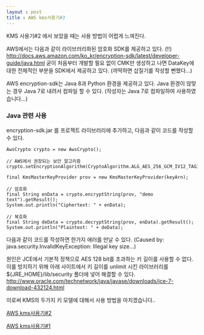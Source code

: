 ```yaml
---
layout : post
title : AWS kms사용기#3
---
```


KMS 사용기#2 에서 보았을 때는 사용 방법이 어렵게 느껴진다.

AWS에서는 다음과 같이 라이브러리화된 암호화 SDK를 제공하고 있다. (!!)
http://docs.aws.amazon.com/ko_kr/encryption-sdk/latest/developer-guide/java.html
굳이 처음부터 개발할 필요 없이 CMK만 생성하고 나면 DataKey에 대한 전체적인 부분을 SDK에서 제공하고 있다. (까딱하면 삽질기를 작성할 뻔했다...)

AWS encryption-sdk는 Java 8과 Python 환경을 제공하고 있다. Java 환경이 않맞는 경우 Java 7로 내려서 컴파일 할 수 있다. (작성자는 Java 7로 컴파일하여 사용하였습니다...)

### Java 관련 사용
encryption-sdk.jar 를 프로젝트 라이브러리에 추가하고, 다음과 같이 코드를 작성할 수 있다.

~~~
AwsCrypto crypto = new AwsCrypto();

// AWS에서 권장되는 보안 알고리즘
crypto.setEncryptionAlgorithm(CryptoAlgorithm.ALG_AES_256_GCM_IV12_TAG16_HKDF_SHA384_ECDSA_P384);

final KmsMasterKeyProvider prov = new KmsMasterKeyProvider(keyArn);

// 암호화
final String enData = crypto.encryptString(prov, "demo text").getResult();
System.out.println("Ciphertext: " + enData);

// 복호화
final String deData = crypto.decryptString(prov, enData).getResult();
System.out.println("Plaintext: " + deData);
~~~ 

다음과 같이 코드를 작성하면 한가지 에러를 만날 수 있다.
(Caused by: java.security.InvalidKeyException: Illegal key size...)

원인은 JCE에서 기본적 정책으로 AES 128 bit를 초과하는 키 길이를 사용할 수 없다.
이를 방지하기 위해 아래 사이트에서 키 길이를 unlimit 시킨 라이브러리를 ${JRE_HOME}/lib/security 폴더에 넣어 해결할 수 있다.
http://www.oracle.com/technetwork/java/javase/downloads/jce-7-download-432124.html

이로써 KMS의 두가지 키 모델에 대해서 사용 방법을 마치겠습니다..

[AWS kms사용기#2](2017-08-04-kms2.md)

[AWS kms사용기#1](2017-08-04-kms1.md)
